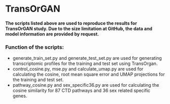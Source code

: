 # TransOrGAN
#### The scripts listed above are used to reproduce the results for TransOrGAN study. Due to the size limitation at GitHub, the data and model information are provided by request.

### Function of the scripts:
- generate_train_set.py and generate_test_set.py are used for generating transcriptomic profiles for the training and test set using TransOrgan.
- control_cosine.py, mse.py and calculate_umap.py are used for calculating the cosine, root mean square error and UMAP projections for the training and test set.
- pathway_cosine.py and sex_specific36.py are used for calculating the cosine similarity for 87 CTD pathways and 36 sex related specific genes. 
